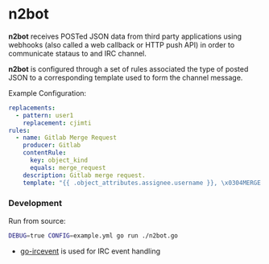 # n2bot

**n2bot** receives POSTed JSON data from third party applications using webhooks (also called a web callback or HTTP push API) in order to communicate stataus to and IRC channel.

**n2bot** is configured through a set of rules associated the type of posted JSON to a corresponding template used to form the channel message.


Example Configuration:
```yaml
replacements:
  - pattern: user1
    replacement: cjimti
rules:
  - name: Gitlab Merge Request
    producer: Gitlab
    contentRule:
      key: object_kind
      equals: merge_request
    description: Gitlab merge request.
    template: "{{ .object_attributes.assignee.username }}, \x0304MERGE REQUEST\x03 #{{ .object_attributes.id }} is \x0313{{ .object_attributes.state }}\x03 for \x0307{{ .project.name }}\x03 {{ .project.web_url }} cc {{ .user.username }}"

```

### Development

Run from source:
```bash
DEBUG=true CONFIG=example.yml go run ./n2bot.go
```

- [go-ircevent] is used for IRC event handling

[go-ircevent]:https://github.com/thoj/go-ircevent
[Example Gitlab merge request]:https://docs.gitlab.com/ce/user/project/integrations/webhooks.html#merge-request-events